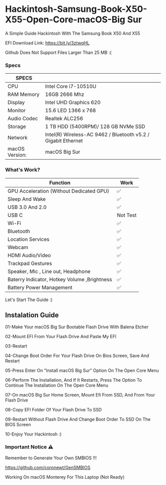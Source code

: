 # Hackintosh-Samsung-Book-X50-X55-Open-Core-macOS-Big Sur
A Simple Guide Hackintosh With The Samsung Book X50 And X55

EFI Download Link: https://bit.ly/3ztwqHL

Github Does Not Support Files Larger Than 25 MB :(




### Specs

|SPECS| |
|---|---|
|CPU|Intel Core i7-10510U|
|RAM Memory|16GB 2666 Mhz|
|Display|Intel UHD Graphics 620|
|Monitor|15.6 LED 1366 x 768|
|Audio Codec|Realtek ALC256|
|Storage|1 TB HDD (5400RPM)/ 128 GB NVMe SSD|
|Network|Intel(R) Wireless-AC 9462 / Bluetooth v5.2 / Gigabit Ethernet|
|macOS Version: |macOS Big Sur|

### What's Work?

| Function| Work|
|---------------|-----------------------------------------------|
|GPU Acceleration (Without Dedicated GPU)|✅|
|Sleep And Wake|✅|
|USB 3.0 And 2.0|✅|
|USB C |Not Test|
|Wi-Fi |✅|
|Bluetooth|✅|
|Location Services|✅|
|Webcam|✅|
|HDMI Audio/Video |✅|
|Trackpad Gestures|✅|
|Speaker, Mic , Line out, Headphone|✅|
|Baterry Indicator, Hotkey Volume ,Brightness|✅|
|Battery Power Management |✅|

Let's Start The Guide :)

## Instalation Guide

01-Make Your macOS Big Sur Bootable Flash Drive With Balena Etcher

02-Mount EFI From Your Flash Drive And Paste My EFI

03-Restart

04-Change Boot Order For Your Flash Drive On Bios Screen, Save And Restart

05-Press Enter On "Install macOS Big Sur" Option On The Open Core Menu

06-Perform The Installation, And If It Restarts, Press The Option To Continue The Installation On The Open Core Menu

07-On macOS Big Sur Home Screen, Mount Efi From SSD, And From Your Flash Drive

08-Copy EFI Folder Of Your Flash Drive To SSD

09-Restart Without Flash Drive And Change Boot Order To SSD On The BIOS Screen

10-Enjoy Your Hackintosh :)

### Important Notice ⚠️

Remember to Generate Your Own SMBIOS !!!

https://github.com/corpnewt/GenSMBIOS


Working On macOS Monterey For This Laptop (Not Ready)
